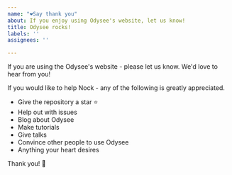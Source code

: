 ```yaml
---
name: "❤️Say thank you"
about: If you enjoy using Odysee's website, let us know!
title: Odysee rocks!
labels: ''
assignees: ''

---
```


If you are using the Odysee's website - please let us know. We'd love to hear from you!

If you would like to help Nock - any of the following is greatly appreciated.

- Give the repository a star ⭐️
- Help out with issues
- Blog about Odysee
- Make tutorials
- Give talks
- Convince other people to use Odysee
- Anything your heart desires

Thank you! 💐

